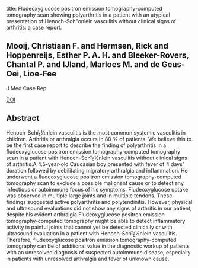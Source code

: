 title: Fludeoxyglucose positron emission tomography-computed tomography scan showing polyarthritis in a patient with an atypical presentation of Henoch-Sch"onlein vasculitis without clinical signs of arthritis: a case report.

## Mooij, Christiaan F. and Hermsen, Rick and Hoppenreijs, Esther P. A. H. and Bleeker-Rovers, Chantal P. and IJland, Marloes M. and de Geus-Oei, Lioe-Fee
J Med Case Rep

<a href="https://doi.org/10.1186/s13256-016-0913-8">DOI</a>

## Abstract
Henoch-Schï¿½nlein vasculitis is the most common systemic vasculitis in children. Arthritis or arthralgia occurs in 80 % of patients. We believe this to be the first case report to describe the finding of polyarthritis in a fludeoxyglucose positron emission tomography-computed tomography scan in a patient with Henoch-Schï¿½nlein vasculitis without clinical signs of arthritis.A 4.5-year-old Caucasian boy presented with fever of 4 days' duration followed by debilitating migratory arthralgia and inflammation. He underwent a fludeoxyglucose positron emission tomography-computed tomography scan to exclude a possible malignant cause or to detect any infectious or autoimmune focus of his symptoms. Fludeoxyglucose uptake was observed in multiple large joints and in multiple tendons. These findings suggested active polyarthritis and polytendinitis. However, physical and ultrasound evaluations did not show any signs of arthritis in our patient, despite his evident arthralgia.Fludeoxyglucose positron emission tomography-computed tomography might be able to detect inflammatory activity in painful joints that cannot yet be detected clinically or with ultrasound evaluation in a patient with Henoch-Schï¿½nlein vasculitis. Therefore, fludeoxyglucose positron emission tomography-computed tomography can be of additional value in the diagnostic workup of patients with an unresolved diagnosis of suspected autoimmune disease, especially in patients with unresolved arthralgia and fever of unknown cause.

